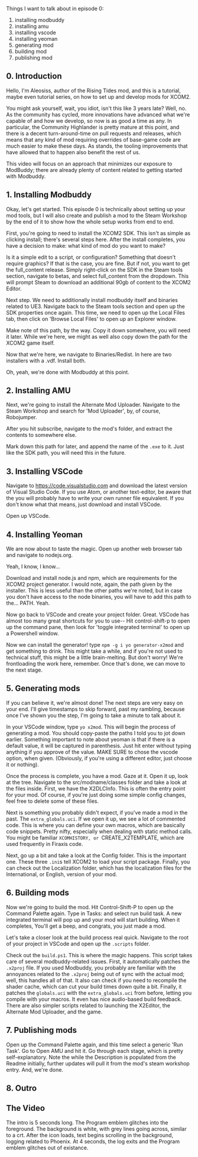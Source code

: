 Things I want to talk about in episode 0:

1. installing modbuddy
2. installing amu
3. installing vscode
4. installing yeoman
5. generating mod
6. building mod
7. publishing mod

## 0. Introduction

Hello, I'm Aleosiss, author of the Rising Tides mod, and this is a tutorial, maybe even tutorial series, on how to set up and develop mods for XCOM2. 

You might ask yourself, wait, you idiot, isn't this like 3 years late? Well, no. As the community has cycled, more innovations have advanced what we're capable of and how we develop, so now is as good a time as any. In particular, the Community Highlander is pretty mature at this point, and there is a decent turn-around-time on pull requests and releases, which means that any kind of mod requiring overrides of base-game code are much easier to make these days. As stands, the tooling improvements that have allowed that to happen also benefit the rest of us. 

This video will focus on an approach that minimizes our exposure to ModBuddy; there are already plenty of content related to getting started with Modbuddy.


## 1. Installing Modbuddy

Okay, let's get started. This episode 0 is technically about setting up your mod tools, but I will also create and publish a mod to the Steam Workshop by the end of it to show how the whole setup works from end to end.

First, you're going to need to install the XCOM2 SDK. This isn't as simple as clicking install; there's several steps here. After the install completes, you have a decision to make: what kind of mod do you want to make?

Is it a simple edit to a script, or configuration? Something that doesn't require graphics? If that is the case, you are fine. But if not, you want to get the full_content release. Simply right-click on the SDK in the Steam tools section, navigate to betas, and select full_content from the dropdown. This will prompt Steam to download an additional 90gb of content to the XCOM2 Editor.

Next step. We need to additionally install modbuddy itself and binaries related to UE3. Navigate back to the Steam tools section and open up the SDK properties once again. This time, we need to open up the Local Files tab, then click on 'Browse Local Files' to open up an Explorer window.

Make note of this path, by the way. Copy it down somewhere, you will need it later. While we're here, we might as well also copy down the path for the XCOM2 game itself.

Now that we're here, we navigate to Binaries/Redist. In here are two installers with a .vdf. Install both.

Oh, yeah, we're done with Modbuddy at this point.

## 2. Installing AMU

Next, we're going to install the Alternate Mod Uploader. Navigate to the Steam Workshop and search for 'Mod Uploader', by, of course, Robojumper.

After you hit subscribe, navigate to the mod's folder, and extract the contents to somewhere else.

Mark down this path for later, and append the name of the `.exe` to it. Just like the SDK path, you will need this in the future.

## 3. Installing VSCode

Navigate to https://code.visualstudio.com and download the latest version of Visual Studio Code. If you use Atom, or another text-editor, be aware that the you will probably have to write your own runner file equivalent. If you don't know what that means, just download and install VSCode.

Open up VSCode.

## 4. Installing Yeoman

We are now about to taste the magic. Open up another web browser tab and navigate to nodejs.org.

<OOF when the download button is pressed> Yeah, I know, I know...

Download and install node.js and npm, which are requirements for the XCOM2 project generator. I would note, again, the path given by the installer. This is less useful than the other paths we're noted, but in case you don't have access to the node binaries, you will have to add this path to the... PATH. Yeah.

Now go back to VSCode and create your project folder. Great. VSCode has almost too many great shortcuts for you to use-- Hit control-shift-p to open up the command pane, then look for 'toggle integrated terminal' to open up a Powershell window.

Now we can install the generator! type `npm -g i yo generator-x2mod` and get something to drink. This might take a while, and if you're not used to technical stuff, this might be a little brain-melting. But don't worry! We're frontloading the work here, remember. Once that's done, we can move to the next stage.

## 5. Generating mods

If you can believe it, we're almost done! The next steps are very easy on your end. I'll give timestamps to skip forward, past my rambling, because once I've shown you the step, I'm going to take a minute to talk about it.

In your VSCode window, type `yo x2mod`. This will begin the process of generating a mod. You should copy-paste the paths I told you to jot down earlier. Something important to note about yeoman is that if there is a default value, it will be captured in parenthesis. Just hit enter without typing anything if you approve of the value. MAKE SURE to chose the vscode option, when given. (Obviously, if you're using a different editor, just choose it or nothing).

Once the process is complete, you have a mod. Gaze at it. Open it up, look at the tree. Navigate to the src/modname/classes folder and take a look at the files inside. First, we have the X2DLCInfo. This is often the entry point for your mod. Of course, if you're just doing some simple config changes, feel free to delete some of these files.

Next is something you probably didn't expect, if you've made a mod in the past. The `extra_globals.uci`. If we open it up, we see a lot of commented code. This is where you can define your own macros, which are basically code snippets. Pretty nifty, especially when dealing with static method calls. You might be familiar `XCOMHISTORY, or `CREATE_X2TEMPLATE, which are used frequently in Firaxis code.

Next, go up a bit and take a look at the Config folder. This is the important one. These three `.ini`s tell XCOM2 to load your script package. Finally, you can check out the Localization folder, which has the localization files for the International, or English, version of your mod.

## 6. Building mods

Now we're going to build the mod. Hit Control-Shift-P to open up the Command Palette again. Type in Tasks: and select run build task. A new integrated terminal will pop up and your mod will start building. When it completes, You'll get a beep, and congrats, you just made a mod.

Let's take a closer look at the build process real quick. Navigate to the root of your project in VSCode and open up the `.scripts` folder.

Check out the `build.ps1`. This is where the magic happens. This script takes care of several modbuddy-related issues. First, it automatically patches the `.x2proj` file. If you used Modbuddy, you probably are familiar with the annoyances related to the `.x2proj` being out of sync with the actual mod; well, this handles all of that. It also can check if you need to recompile the shader cache, which can cut your build times down quite a bit. Finally, it patches the `globals.uci` with the `extra_globals.uci` from before, letting you compile with your macros. It even has nice audio-based build feedback. There are also simpler scripts related to launching the X2Editor, the Alternate Mod Uploader, and the game.

## 7. Publishing mods

Open up the Command Palette again, and this time select a generic 'Run Task'. Go to Open AMU and hit it. Go through each stage, which is pretty self-explanatory. Note the while the Description is populated from the Readme initially, further updates will pull it from the mod's steam workshop entry. And, we're done.

## 8. Outro

## The Video

The intro is 5 seconds long. The Program emblem glitches into the foreground. The background is white, with grey lines going across, similar to a crt. After the icon loads, text begins scrolling in the background, logging related to Phoenix. At 4 seconds, the log exits and the Program emblem glitches out of existance.
